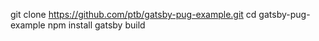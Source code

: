git clone https://github.com/ptb/gatsby-pug-example.git
cd gatsby-pug-example
npm install
gatsby build
